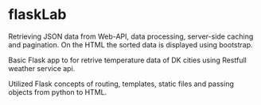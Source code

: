 # flaskLab

Retrieving JSON data from Web-API, data processing, server-side caching and pagination. On the HTML the sorted data is displayed using bootstrap.

Basic Flask app to for retrive temperature data of DK cities using Restfull weather service api.

Utilized Flask concepts of routing, templates, static files and passing objects from python to HTML.
